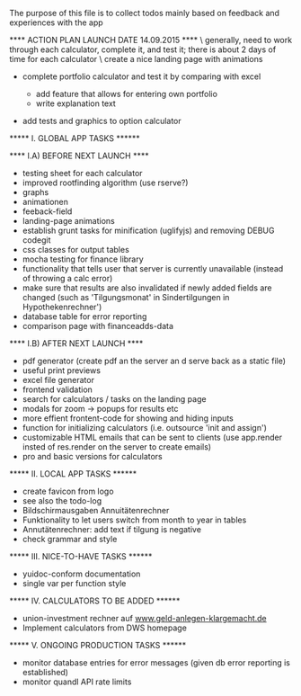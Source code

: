 The purpose of this file is to collect todos mainly based on feedback and experiences with the app 

**** ACTION PLAN LAUNCH DATE 14.09.2015 ****
\ generally, need to work through each calculator, complete it, and test it; there is about 2 days of time for each calculator
\ create a nice landing page with animations

- complete portfolio calculator and test it by comparing with excel
    * add feature that allows for entering own portfolio
    * write explanation text

- add tests and graphics to option calculator





***** I. GLOBAL APP TASKS ******

****  I.A) BEFORE NEXT LAUNCH ****
* testing sheet for each calculator
* improved rootfinding algorithm (use rserve?)
* graphs
* animationen
* feeback-field
* landing-page animations
* establish grunt tasks for minification (uglifyjs) and removing DEBUG codegit
* css classes for output tables
* mocha testing for finance library
* functionality that tells user that server is currently unavailable (instead of throwing a calc error)
* make sure that results are also invalidated if newly added fields are changed (such as 'Tilgungsmonat' in Sindertilgungen in Hypothekenrechner')
* database table for error reporting
* comparison page with financeadds-data

****  I.B) AFTER NEXT LAUNCH ****
* pdf generator (create pdf an the server an d serve back as a static file)
* useful print previews
* excel file generator
* frontend validation
* search for calculators / tasks on the landing page
* modals for zoom -> popups for results etc
* more effient frontent-code for showing and hiding inputs
* function for initializing calculators (i.e. outsource 'init and assign')
* customizable HTML emails that can be sent to clients (use app.render insted of res.render on the server to create emails)
* pro and basic versions for calculators



***** II. LOCAL APP TASKS ******
* create favicon from logo
* see also the todo-log
* Bildschirmausgaben Annuitätenrechner
* Funktionality to let users switch from month to year in tables
* Annutätenrechner: add text if tilgung is negative
* check grammar and style


***** III. NICE-TO-HAVE TASKS ******
* yuidoc-conform documentation
* single var per function style


***** IV. CALCULATORS TO BE ADDED ******
* union-investment rechner auf www.geld-anlegen-klargemacht.de
* Implement calculators from DWS homepage



***** V. ONGOING PRODUCTION TASKS ******
* monitor database entries for error messages (given db error reporting is established)
* monitor quandl API rate limits 